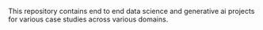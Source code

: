 This repository contains end to end data science and generative ai projects for various case studies across various domains.
